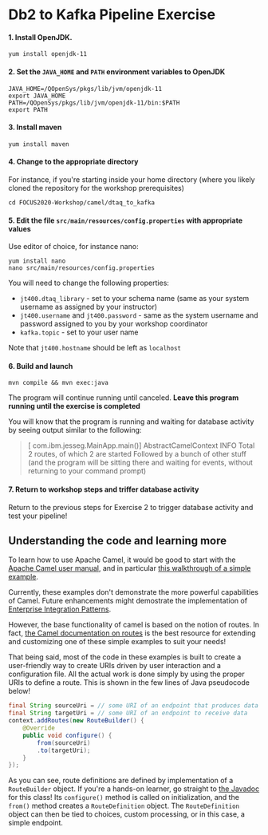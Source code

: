 # Db2 to Kafka Pipeline Exercise


#### 1. Install OpenJDK. 
```
yum install openjdk-11
```

#### 2. Set the `JAVA_HOME` and `PATH` environment variables to OpenJDK
```
JAVA_HOME=/QOpenSys/pkgs/lib/jvm/openjdk-11
export JAVA_HOME
PATH=/QOpenSys/pkgs/lib/jvm/openjdk-11/bin:$PATH
export PATH
```

#### 3. Install maven
```
yum install maven
```

#### 4. Change to the appropriate directory
For instance, if you're starting inside your home directory 
(where you likely cloned the repository for the workshop prerequisites)
```
cd FOCUS2020-Workshop/camel/dtaq_to_kafka
```

#### 5. Edit the file `src/main/resources/config.properties` with appropriate values
Use editor of choice, for instance nano:
```
yum install nano
nano src/main/resources/config.properties
```
You will need to change the following properties:
- `jt400.dtaq_library` - set to your schema name (same as your system username as assigned by your instructor)
- `jt400.username` and `jt400.password` - same as the system username and password assigned to you by your workshop coordinator
- `kafka.topic` - set to your user name

Note that `jt400.hostname` should be left as `localhost`

#### 6. Build and launch
```
mvn compile && mvn exec:java
```
The program will continue running until canceled. **Leave this program running until the exercise is completed** 

You will know that the program is running and waiting for database activity by seeing output similar to the following:
> [ com.ibm.jesseg.MainApp.main()] AbstractCamelContext           INFO  Total 2 routes, of which 2 are started
Followed by a bunch of other stuff (and the program will be sitting there and waiting for events, without
returning to your command prompt)

#### 7. Return to workshop steps and triffer database activity

Return to the previous steps for Exercise 2 to trigger database activity and test your pipeline!

## Understanding the code and learning more

To learn how to use Apache Camel, it would be good to start with the
[Apache Camel user manual](https://camel.apache.org/manual/latest/index.html),
and in particular [this walkthrough of a simple example](https://camel.apache.org/manual/latest/walk-through-an-example.html).

Currently, these examples don't demonstrate the more powerful capabilities of Camel.
Future enhancements might demostrate the implementation of [Enterprise Integration Patterns](https://camel.apache.org/components/latest/eips/enterprise-integration-patterns.html).

However, the base functionality of camel is based on the notion of routes. In fact, [the Camel documentation on routes](https://camel.apache.org/manual/latest/routes.html)
is the best resource for extending and customizing one of these simple examples to suit your needs!

That being said, most of the code in these examples is built to create a user-friendly
way to create URIs driven by user interaction and a configuration file. 
All the actual work is done simply by using the proper URIs to define a route.
This is shown in the few lines of Java pseudocode below!

```java
final String sourceUri = // some URI of an endpoint that produces data
final String targetUri = // some URI of an endpoint to receive data
context.addRoutes(new RouteBuilder() {
    @Override
    public void configure() {
        from(sourceUri)
        .to(targetUri); 
    }
});
```
As you can see, route definitions are defined by implementation of a `RouteBuilder` object.
If you're a hands-on learner, go straight to [the Javadoc](https://www.javadoc.io/doc/org.apache.camel/camel-core/3.0.0-RC1/org/apache/camel/builder/RouteBuilder.html)
for this class! Its `configure()` method is called on initialization, and the `from()`
method creates a `RouteDefinition` object. The `RouteDefinition` object can then be tied
to choices, custom processing, or in this case, a simple endpoint.
